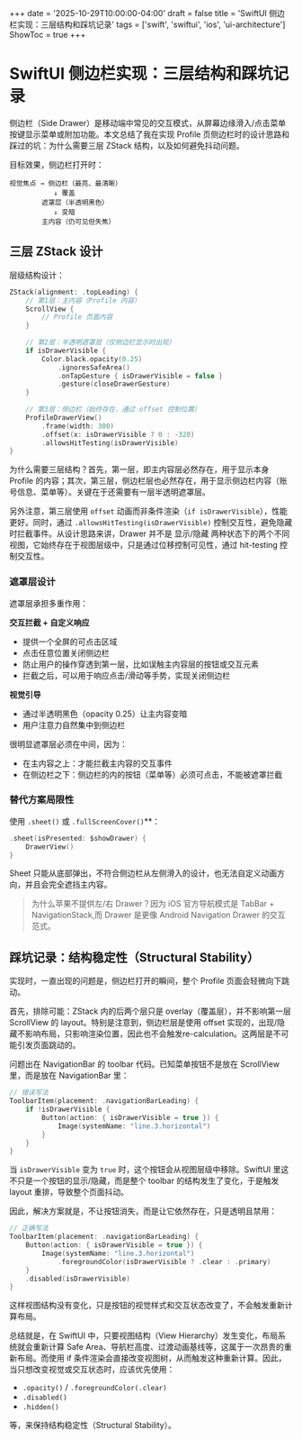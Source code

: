 +++
date = '2025-10-29T10:00:00-04:00'
draft = false
title = 'SwiftUI 侧边栏实现：三层结构和踩坑记录'
tags = ['swift', 'swiftui', 'ios', 'ui-architecture']
ShowToc = true
+++

# SwiftUI 侧边栏实现：三层结构和踩坑记录

侧边栏（Side Drawer）是移动端中常见的交互模式，从屏幕边缘滑入/点击菜单按键显示菜单或附加功能。本文总结了我在实现 Profile 页侧边栏时的设计思路和踩过的坑：为什么需要三层 ZStack 结构，以及如何避免抖动问题。

目标效果，侧边栏打开时：
```
视觉焦点 → 侧边栏（最亮、最清晰）
           ↓ 覆盖
        遮罩层（半透明黑色）
           ↓ 变暗
        主内容（仍可见但失焦）
```

## 三层 ZStack 设计

层级结构设计：

```swift
ZStack(alignment: .topLeading) {
    // 第1层：主内容（Profile 内容）
    ScrollView {
        // Profile 页面内容
    }
    
    // 第2层：半透明遮罩层（仅侧边栏显示时出现）
    if isDrawerVisible {
        Color.black.opacity(0.25)
            .ignoresSafeArea()
            .onTapGesture { isDrawerVisible = false }
            .gesture(closeDrawerGesture)
    }
    
    // 第3层：侧边栏（始终存在，通过 offset 控制位置）
    ProfileDrawerView()
        .frame(width: 300)
        .offset(x: isDrawerVisible ? 0 : -320)
        .allowsHitTesting(isDrawerVisible)
}
```

为什么需要三层结构？首先，第一层，即主内容层必然存在，用于显示本身 Profile 的内容；其次，第三层，侧边栏层也必然存在，用于显示侧边栏内容（账号信息、菜单等）。关键在于还需要有一层半透明遮罩层。

另外注意，第三层使用 `offset` 动画而非条件渲染（`if isDrawerVisible`），性能更好。同时，通过 `.allowsHitTesting(isDrawerVisible)` 控制交互性，避免隐藏时拦截事件。从设计思路来讲，Drawer 并不是 显示/隐藏 两种状态下的两个不同视图，它始终存在于视图层级中，只是通过位移控制可见性，通过 hit-testing 控制交互性。

### 遮罩层设计

遮罩层承担多重作用：

**交互拦截 + 自定义响应**
- 提供一个全屏的可点击区域
- 点击任意位置关闭侧边栏
- 防止用户的操作穿透到第一层，比如误触主内容层的按钮或交互元素
- 拦截之后，可以用于响应点击/滑动等手势，实现关闭侧边栏

**视觉引导**
- 通过半透明黑色（opacity 0.25）让主内容变暗
- 用户注意力自然集中到侧边栏


很明显遮罩层必须在中间，因为：

- 在主内容之上：才能拦截主内容的交互事件
- 在侧边栏之下：侧边栏的内的按钮（菜单等）必须可点击，不能被遮罩拦截


### 替代方案局限性

使用 `.sheet()` 或 `.fullScreenCover()`**：

```swift
.sheet(isPresented: $showDrawer) { 
    DrawerView() 
}
```

Sheet 只能从底部弹出，不符合侧边栏从左侧滑入的设计，也无法自定义动画方向，并且会完全遮挡主内容。

> 为什么苹果不提供左/右 Drawer？因为 iOS 官方导航模式是 TabBar + NavigationStack,而 Drawer 是更像 Android Navigation Drawer 的交互范式。


## 踩坑记录：结构稳定性（Structural Stability）

实现时，一直出现的问题是，侧边栏打开的瞬间，整个 Profile 页面会轻微向下跳动。

首先，排除可能：ZStack 内的后两个层只是 overlay（覆盖层），并不影响第一层 ScrollView 的 layout。特别是注意到，侧边栏层是使用 offset 实现的，出现/隐藏不影响布局，只影响渲染位置，因此也不会触发re-calculation。这两层是不可能引发页面跳动的。

问题出在 NavigationBar 的 toolbar 代码。已知菜单按钮不是放在 ScrollView 里，而是放在 NavigationBar 里：

```swift
// 错误写法
ToolbarItem(placement: .navigationBarLeading) {
    if !isDrawerVisible {
        Button(action: { isDrawerVisible = true }) {
            Image(systemName: "line.3.horizontal")
        }
    }
}
```

当 `isDrawerVisible` 变为 `true` 时，这个按钮会从视图层级中移除。SwiftUI 里这不只是一个按钮的显示/隐藏，而是整个 toolbar 的结构发生了变化，于是触发 layout 重排，导致整个页面抖动。

因此，解决方案就是，不让按钮消失，而是让它依然存在，只是透明且禁用：

```swift
// 正确写法
ToolbarItem(placement: .navigationBarLeading) {
    Button(action: { isDrawerVisible = true }) {
        Image(systemName: "line.3.horizontal")
            .foregroundColor(isDrawerVisible ? .clear : .primary)
    }
    .disabled(isDrawerVisible)
}
```

这样视图结构没有变化，只是按钮的视觉样式和交互状态改变了，不会触发重新计算布局。

总结就是，在 SwiftUI 中，只要视图结构（View Hierarchy）发生变化，布局系统就会重新计算 Safe Area、导航栏高度、过渡动画基线等，这属于一次昂贵的重新布局。而使用 if 条件渲染会直接改变视图树，从而触发这种重新计算。因此，当只想改变视觉或交互状态时，应该优先使用：

- `.opacity()` / `.foregroundColor(.clear)`
- `.disabled()`
- `.hidden()`

等，来保持结构稳定性（Structural Stability）。
